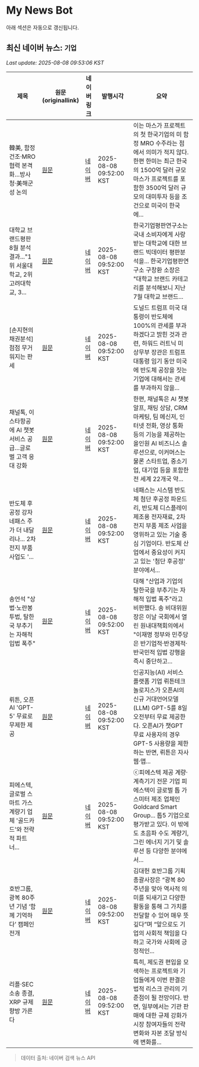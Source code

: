 # My News Bot

아래 섹션은 자동으로 갱신됩니다.

<!-- NEWS:START -->
## 최신 네이버 뉴스: `기업`
_Last update: 2025-08-08 09:53:06 KST_

| 제목 | 원문(originallink) | 네이버 링크 | 발행시각 | 요약 |
|---|---|---|---|---|
| 韓美, 함정 건조·MRO 협력 본격화…방사청·美해군성 논의 | [원문](https://biz.heraldcorp.com/article/10549785?ref=naver) | [네이버](https://n.news.naver.com/mnews/article/016/0002511645?sid=100) | 2025-08-08 09:52:00 KST | 이는 마스가 프로젝트의 첫 한국기업의 미 함정 MRO 수주라는 점에서 의미가 적지 않다. 한편 한미는 최근 한국의 1500억 달러 규모 마스가 프로젝트를 포함한 3500억 달러 규모의 대미투자 등을 조건으로 미국이 한국에... |
| 대학교 브랜드평판 8월 분석결과..."1위 서울대학교, 2위 고려대학교, 3... | [원문](https://www.businesskorea.co.kr/news/articleView.html?idxno=249087) | [네이버](https://www.businesskorea.co.kr/news/articleView.html?idxno=249087) | 2025-08-08 09:52:00 KST | 한국기업평판연구소는 국내 소비자에게 사랑받는 대학교에 대한 브랜드 빅데이터 평판분석을... 한국기업평판연구소 구창환 소장은 "대학교 브랜드 카테고리를 분석해보니 지난 7월 대학교 브랜드... |
| [손지현의 채권분석] 점점 무거워지는 판세 | [원문](https://news.einfomax.co.kr/news/articleView.html?idxno=4368949) | [네이버](https://news.einfomax.co.kr/news/articleView.html?idxno=4368949) | 2025-08-08 09:52:00 KST | 도널드 트럼프 미국 대통령이 반도체에 100%의 관세를 부과하겠다고 밝힌 것과 관련, 하워드 러트닉 미 상무부 장관은 트럼프 대통령 임기 동안 미국에 반도체 공장을 짓는 기업에 대해서는 관세를 부과하지 않을... |
| 채널톡, 이스타항공에 AI 챗봇 서비스 공급…글로벌 고객 응대 강화 | [원문](https://ditoday.com/%ec%b1%84%eb%84%90%ed%86%a1-%ec%9d%b4%ec%8a%a4%ed%83%80%ed%95%ad%ea%b3%b5%ec%97%90-ai-%ec%b1%97%eb%b4%87-%ec%84%9c%eb%b9%84%ec%8a%a4-%ea%b3%b5%ea%b8%89%ea%b8%80%eb%a1%9c%eb%b2%8c-%ea%b3%a0/) | [네이버](https://ditoday.com/%ec%b1%84%eb%84%90%ed%86%a1-%ec%9d%b4%ec%8a%a4%ed%83%80%ed%95%ad%ea%b3%b5%ec%97%90-ai-%ec%b1%97%eb%b4%87-%ec%84%9c%eb%b9%84%ec%8a%a4-%ea%b3%b5%ea%b8%89%ea%b8%80%eb%a1%9c%eb%b2%8c-%ea%b3%a0/) | 2025-08-08 09:52:00 KST | 한편, 채널톡은 AI 챗봇 알프, 채팅 상담, CRM 마케팅, 팀 메신저, 인터넷 전화, 영상 통화 등의 기능을 제공하는 올인원 AI 비즈니스 솔루션으로, 이커머스는 물론 스타트업, 중소기업, 대기업 등을 포함한 전 세계 22개국 약... |
| 반도체 후공정 강자 네패스 주가 더 내달리나... 2차전지 부품 사업도 '... | [원문](https://www.pinpointnews.co.kr/news/articleView.html?idxno=366669) | [네이버](https://www.pinpointnews.co.kr/news/articleView.html?idxno=366669) | 2025-08-08 09:52:00 KST | 네패스는 시스템 반도체 첨단 후공정 파운드리, 반도체 디스플레이 제조용 전자재료, 2차전지 부품 제조 사업을 영위하고 있는 기술 중심 기업이다. 반도체 산업에서 중요성이 커지고 있는 '첨단 후공정' 분야에서... |
| 송언석 "상법·노란봉투법, 탈한국 부추기는 자해적 입법 폭주" | [원문](https://www.sisajournal.com/news/articleView.html?idxno=342329) | [네이버](https://n.news.naver.com/mnews/article/586/0000109016?sid=100) | 2025-08-08 09:52:00 KST | 대해 "산업과 기업의 탈한국을 부추기는 자해적 입법 폭주"라고 비판했다. 송 비대위원장은 이날 국회에서 열린 원내대책회의에서 "이재명 정부와 민주당은 반기업적·반경제적·반국민적 입법 강행을 즉시 중단하고... |
| 뤼튼, 오픈AI 'GPT-5' 무료로 무제한 제공 | [원문](https://www.etnews.com/20250808000119) | [네이버](https://n.news.naver.com/mnews/article/030/0003339243?sid=105) | 2025-08-08 09:52:00 KST | 인공지능(AI) 서비스 플랫폼 기업 뤼튼테크놀로지스가 오픈AI의 신규 거대언어모델(LLM) GPT-5를 8일 오전부터 무료 제공한다. 오픈AI가 챗GPT 무료 사용자의 경우 GPT-5 사용량을 제한하는 반면, 뤼튼은 자사 웹·앱... |
| 피에스텍, 글로벌 스마트 가스 계량기 업체 '골드카드'와 전략적 파트너... | [원문](https://daily.hankooki.com/news/articleView.html?idxno=1254861) | [네이버](https://daily.hankooki.com/news/articleView.html?idxno=1254861) | 2025-08-08 09:52:00 KST | ⓒ피에스텍 제공  계량·계측기기 전문 기업 피에스텍이 글로벌 톱 가스미터 제조 업체인 Goldcard Smart Group... 톱5 기업으로 평가받고 있다. 이 밖에도 초음파 수도 계량기, 그린 에너지 기기 및 솔루션 등 다양한 분야에서... |
| 호반그룹, 광복 80주년 기념 ‘함께 기억하다’ 캠페인 전개 | [원문](https://www.dizzotv.com/site/data/html_dir/2025/08/08/2025080880037.html) | [네이버](https://www.dizzotv.com/site/data/html_dir/2025/08/08/2025080880037.html) | 2025-08-08 09:52:00 KST | 김대헌 호반그룹 기획총괄사장은 “광복 80주년을 맞아 역사적 의미를 되새기고 다양한 활동을 통해 그 가치를 전달할 수 있어 매우 뜻깊다”며 “앞으로도 기업의 사회적 책임을 다하고 국가와 사회에 긍정적인... |
| 리플·SEC 소송 종결, XRP 규제 향방 가른다 | [원문](https://www.topstarnews.net/news/articleView.html?idxno=15762483) | [네이버](https://www.topstarnews.net/news/articleView.html?idxno=15762483) | 2025-08-08 09:52:00 KST | 특히, 제도권 편입을 모색하는 프로젝트와 기업들에게 이번 판결은 법적 리스크 관리의 기준점이 될 전망이다. 반면, 일부에서는 기관 판매에 대한 규제 강화가 시장 참여자들의 전략 변화와 자본 조달 방식에 변화를... |

> 데이터 출처: 네이버 검색 뉴스 API
<!-- NEWS:END -->
